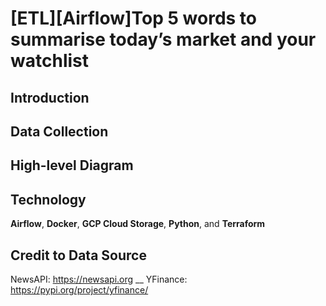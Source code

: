 # [ETL][Airflow]Top 5 words to summarise today’s market and your watchlist

## Introduction

## Data Collection

## High-level Diagram

## Technology
**Airflow**, **Docker**, **GCP Cloud Storage**, **Python**, and **Terraform**

## Credit to Data Source
NewsAPI: https://newsapi.org __
YFinance: https://pypi.org/project/yfinance/



